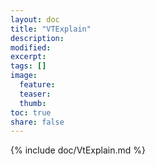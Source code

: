 ```yaml
---
layout: doc
title: "VTExplain"
description:
modified:
excerpt:
tags: []
image:
  feature:
  teaser:
  thumb:
toc: true
share: false
---
```


{% include doc/VtExplain.md %}
